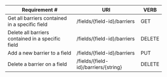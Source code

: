 |Requirement # | URI | VERB |
|---|---|---|
| Get all barriers contained in a specific field               | /fields/{field-id}/barriers | GET |
| Delete all barriers contained in a specific field            | /fields/{field-id}/barriers | DELETE |
| Add a new barrier to a field                                 | /fields/{field-id}/barriers | PUT |
| Delete a barrier on a field                                  | /fields/{field-id}/barriers/{string} | DELETE |
